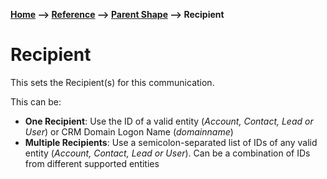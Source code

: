 __[Home](/) --> [Reference](/ref)  -->  [Parent Shape](javascript:history.back()) --> Recipient__

# Recipient

This sets the Recipient(s) for this communication.

This can be:

-   **One Recipient**: Use the ID of a valid entity (*Account, Contact, Lead or
    User*) or CRM Domain Logon Name (*domainname*)
-   **Multiple Recipients**: Use a semicolon-separated list of IDs of any valid
    entity (*Account, Contact, Lead or User*). Can be a combination of IDs from different supported entities
